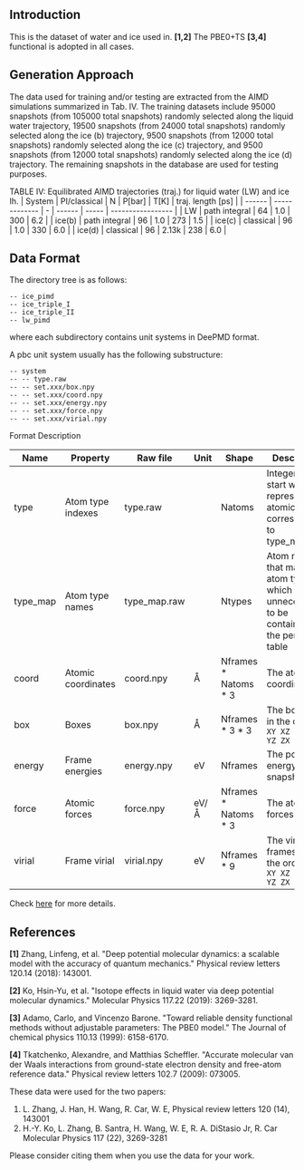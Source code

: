 ## Introduction
This is the dataset of water and ice used in. **[1,2]**  The PBE0+TS **[3,4]** functional is adopted in all cases.

## Generation Approach
The data used for training and/or testing are extracted from the AIMD simulations summarized in Tab. IV. The training datasets include 95000 snapshots (from 105000 total snapshots) randomly selected along the liquid water trajectory, 19500 snapshots (from 24000 total snapshots) randomly selected along the ice (b) trajectory, 9500 snapshots (from 12000 total snapshots) randomly selected along the ice (c) trajectory, and 9500 snapshots (from 12000 total snapshots) randomly selected along the ice (d) trajectory. The remaining snapshots in the database are used for testing purposes.

TABLE IV: Equilibrated AIMD trajectories (traj.) for liquid water (LW) and ice Ih.
| System |  PI/classical | N  | P[bar] | T[K]  | traj. length [ps] |
| ------ | ------------- | -  | ------ | ----- | ----------------- |
|   LW   | path integral | 64 |   1.0  |  300  |        6.2        |
| ice(b) | path integral | 96 |   1.0  |  273  |        1.5        |
| ice(c) |   classical   | 96 |   1.0  |  330  |        6.0        |
| ice(d) |   classical   | 96 |  2.13k |  238  |        6.0        |

## Data Format
The directory tree is as follows:

```
-- ice_pimd
-- ice_triple_I
-- ice_triple_II
-- lw_pimd
```
where each subdirectory contains unit systems in DeePMD format.

A pbc unit system usually has the following substructure:

```
-- system
-- -- type.raw
-- -- set.xxx/box.npy
-- -- set.xxx/coord.npy
-- -- set.xxx/energy.npy
-- -- set.xxx/force.npy
-- -- set.xxx/virial.npy
```

Format Description

| Name     | Property           | Raw file     | Unit | Shape                  | Description                                                  |
| -------- | ------------------ | ------------ | ---- | ---------------------- | ------------------------------------------------------------ |
| type     | Atom type indexes  | type.raw     |      | Natoms                 | Integers that start with 0, represent the atomic type corresponding to type_map.raw |
| type_map | Atom type names    | type_map.raw |      | Ntypes                 | Atom names that map to atom type, which is unnecessart to be contained in the periodic table |
| coord    | Atomic coordinates | coord.npy    | Å    | Nframes \* Natoms \* 3 | The atomic coordinates                                       |
| box      | Boxes              | box.npy      | Å    | Nframes \* 3 \* 3      | The box axes in the order `XX XY XZ YX YY YZ ZX ZY ZZ`       |
| energy   | Frame energies     | energy.npy   | eV   | Nframes                | The potential energy of snapshot                             |
| force    | Atomic forces      | force.npy    | eV/Å | Nframes \* Natoms \* 3 | The atomic forces                                            |
| virial   | Frame virial       | virial.npy   | eV   | Nframes * 9            | The virial frames are in the order `XX XY XZ YX YY YZ ZX ZY ZZ` |

Check [here](https://github.com/deepmodeling/deepmd-kit/blob/master/doc/data/system.md) for more details.


## References
**[1]** Zhang, Linfeng, et al. "Deep potential molecular dynamics: a scalable model with the accuracy of quantum mechanics." Physical review letters 120.14 (2018): 143001.

**[2]** Ko, Hsin-Yu, et al. "Isotope effects in liquid water via deep potential molecular dynamics." Molecular Physics 117.22 (2019): 3269-3281.

**[3]** Adamo, Carlo, and Vincenzo Barone. "Toward reliable density functional methods without adjustable parameters: The PBE0 model." The Journal of chemical physics 110.13 (1999): 6158-6170.

**[4]** Tkatchenko, Alexandre, and Matthias Scheffler. "Accurate molecular van der Waals interactions from ground-state electron density and free-atom reference data." Physical review letters 102.7 (2009): 073005.  










These data were used for the two papers:
1) L. Zhang, J. Han, H. Wang, R. Car, W. E, Physical review letters 120 (14), 143001
2) H.-Y. Ko, L. Zhang, B. Santra, H. Wang, W. E, R. A. DiStasio Jr, R. Car Molecular Physics 117 (22), 3269-3281

Please consider citing them when you use the data for your work.
